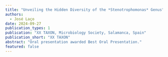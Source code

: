 ```yaml
---
title: "Unveiling the Hidden Diversity of the *Stenotrophomonas* Genus"
authors:
  - José Laço
date: 2024-09-27
publication_types: 1
publication: "XX TAXON, Microbiology Society, Salamanca, Spain"
publication_short: "XX TAXON"
abstract: "Oral presentation awarded Best Oral Presentation."
featured: false
---
```

